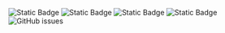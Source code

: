 ![Static Badge](https://img.shields.io/badge/blacklists-60-000000) ![Static Badge](https://img.shields.io/badge/blacklisted-3095718-cc0000) ![Static Badge](https://img.shields.io/badge/whitelisted-2244-00CC00) ![Static Badge](https://img.shields.io/badge/streaming_blacklist-28107-000000) ![GitHub issues](https://img.shields.io/github/issues/fabriziosalmi/blacklists)
